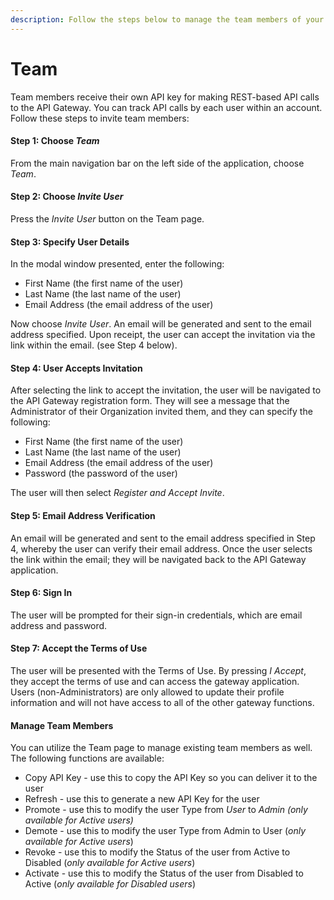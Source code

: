 ```yaml
---
description: Follow the steps below to manage the team members of your account.
---
```


# Team

Team members receive their own API key for making REST-based API calls to the API Gateway. You can track API calls by each user within an account.  Follow these steps to invite team members:

#### Step 1:  Choose _Team_

From the main navigation bar on the left side of the application, choose _Team_.

#### Step 2:  Choose _Invite User_

Press the _Invite User_ button on the Team page.

#### Step 3:  Specify User Details

In the modal window presented, enter the following:

* First Name (the first name of the user)
* Last Name (the last name of the user)
* Email Address (the email address of the user)

Now choose _Invite User_. An email will be generated and sent to the email address specified. Upon receipt, the user can accept the invitation via the link within the email. (see Step 4 below).

#### Step 4: User Accepts Invitation

After selecting the link to accept the invitation, the user will be navigated to the API Gateway registration form.  They will see a message that the Administrator of their Organization invited them, and they can specify the following:

* First Name (the first name of the user)
* Last Name (the last name of the user)
* Email Address (the email address of the user)
* Password (the password of the user)

The user will then select _Register and Accept Invite_.

#### Step 5:  Email Address Verification

An email will be generated and sent to the email address specified in Step 4, whereby the user can verify their email address.  Once the user selects the link within the email; they will be navigated back to the API Gateway application.

#### Step 6:  Sign In

The user will be prompted for their sign-in credentials, which are email address and password.

#### Step 7:  Accept the Terms of Use

The user will be presented with the Terms of Use.  By pressing _I Accept_, they accept the terms of use and can access the gateway application.  Users (non-Administrators) are only allowed to update their profile information and will not have access to all of the other gateway functions.&#x20;

#### Manage Team Members

You can utilize the Team page to manage existing team members as well.  The following functions are available:

* Copy API Key - use this to copy the API Key so you can deliver it to the user
* Refresh - use this to generate a new API Key for the user
* Promote - use this to modify the user Type from _User_ to _Admin (only available for Active users)_
* Demote - use this to modify the user Type from Admin to User (_only available for Active users_)
* Revoke - use this to modify the Status of the user from Active to Disabled (_only available for Active users_)
* Activate - use this to modify the Status of the user from Disabled to Active (_only available for Disabled users_)&#x20;
